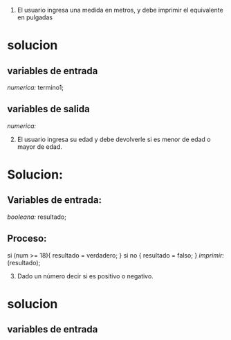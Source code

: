 1. El usuario ingresa una medida en metros, y debe imprimir el equivalente en pulgadas
# solucion
## variables de entrada
*numerica:* termino1;

## variables de salida
*numerica:* 


2. El usuario ingresa su edad y debe devolverle si es menor de edad o mayor de edad.

# Solucion:
## Variables de entrada:
*booleana:* resultado;

## Proceso:
si (num >= 18){
    resultado = verdadero;
} si no {
    resultado = falso;
}
*imprimir:* (resultado);


3. Dado un número decir si es positivo o negativo.

# solucion
## variables de entrada